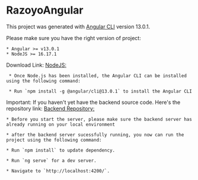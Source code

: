 # RazoyoAngular

This project was generated with [Angular CLI](https://github.com/angular/angular-cli) version 13.0.1.

Please make sure you have the right version of project:

    * Angular >= v13.0.1
    * NodeJS >= 16.17.1

Download Link:
     [NodeJS:](https://github.com/coreybutler/nvm-windows/releases)
     
     * Once Node.js has been installed, the Angular CLI can be installed using the following command:

     * Run `npm install -g @angular/cli@13.0.1` to install the Angular CLI

Important:
    If you haven't yet have the backend source code. 
    Here's the repository link: [Backend Repository:](https://github.com/manuelsederap/backend-razoyo-dev-test-frontend-paredes-manuel)

    * Before you start the server, please make sure the backend server has already running on your local environment

    * after the backend server sucessfully running, you now can run the project using the following command:

    * Run `npm install` to update dependency.

    * Run `ng serve` for a dev server.

    * Navigate to `http://localhost:4200/`.
